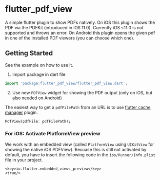 # flutter_pdf_view

A simple flutter plugin to show PDFs natively.
On iOS this plugin shows the PDF via the PDFKit (introduced in iOS 11.0). Currently iOS <11.0 is not supported and throws an error.
On Android this plugin opens the given pdf in one of the installed PDF viewers (you can choose which one).

## Getting Started

See the example on how to use it.

1. Import package in dart file

```dart
import 'package:flutter_pdf_view/flutter_pdf_view.dart';
```

2. Use new `PDFView` widget for showing the PDF output (only on iOS, but also needed on Android)

The easiest way to get a `pdfFilePath` from an URL is to use [flutter cache manager](https://pub.dev/packages/flutter_cache_manager) plugin.

```dart
PdfView(pdfFile: pdfFilePath);
```

### For iOS: Activate PlatformView preview

We work with an embedded view (called `PlatformView` using `UIKitView` for showing the native iOS PDFView).
Becuase this is still not activated by default, you have to insert the following code in the `ios/Runner/Info.plist` file in your project.

```plist
<key>io.flutter.embedded_views_preview</key>
<true/>
```
